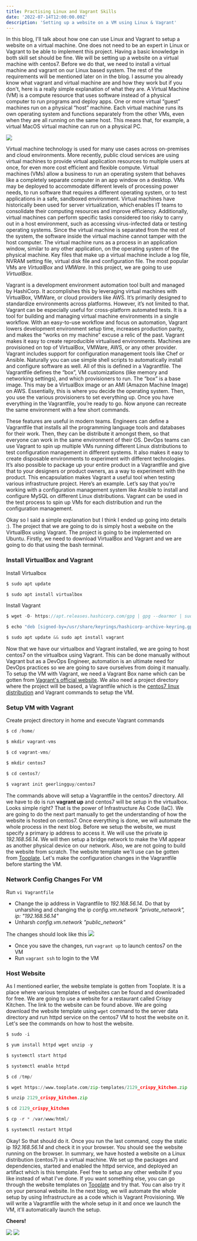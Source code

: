 ```yaml
---
title: Practising Linux and Vagrant Skills
date: '2022-07-14T12:00:00.00Z'
description: 'Setting up a website on a VM using Linux & Vagrant'
---
```



In this blog, I'll talk about how one can use Linux and Vagrant to setup a website on a virtual machine. One does not need to be an expert in Linux or Vagrant to be able to implement this project. Having a basic knowledge in both skill set should be fine. We will be setting up a website on a virtual machine with centos7. Before we do that, we need to install a virtual machine and vagrant on our Linux based system. The rest of the requirements will be mentioned later on in the blog. I assume you already know what vagrant and virtual machine are and how they work but if you don't, here is a really simple explanation of what they are. A Virtual Machine (VM) is a compute resource that uses software instead of a physical computer to run programs and deploy apps. One or more virtual “guest” machines run on a physical “host” machine.  Each virtual machine runs its own operating system and functions separately from the other VMs, even when they are all running on the same host. This means that, for example, a virtual MacOS virtual machine can run on a physical PC. 

<img src="https://raw.githubusercontent.com/Ben74x/devfolio/master/content/blog/Practising%20Linux%20%26%20Vagrant%20Skills/virtual-machine-benefits-1024x536.png"/>

Virtual machine technology is used for many use cases across on-premises and cloud environments. More recently, public cloud services are using virtual machines to provide virtual application resources to multiple users at once, for even more cost efficient and flexible compute. Virtual machines (VMs) allow a business to run an operating system that behaves like a completely separate computer in an app window on a desktop. VMs may be deployed to accommodate different levels of processing power needs, to run software that requires a different operating system, or to test applications in a safe, sandboxed environment. Virtual machines have historically been used for server virtualization, which enables IT teams to consolidate their computing resources and improve efficiency. Additionally, virtual machines can perform specific tasks considered too risky to carry out in a host environment, such as accessing virus-infected data or testing operating systems. Since the virtual machine is separated from the rest of the system, the software inside the virtual machine cannot tamper with the host computer. The virtual machine runs as a process in an application window, similar to any other application, on the operating system of the physical machine. Key files that make up a virtual machine include a log file, NVRAM setting file, virtual disk file and configuration file. The most popular VMs are *VirtualBox* and *VMWare*. In this project, we are going to use *VirtualBox*.

Vagrant is a development environment automation tool built and managed by HashiCorp. It accomplishes this by leveraging virtual machines with VirtualBox, VMWare, or cloud providers like AWS. It’s primarily designed to standardize environments across platforms. However, it’s not limited to that. Vagrant can be especially useful for cross-platform automated tests. It is a tool for building and managing virtual machine environments in a single workflow. With an easy-to-use workflow and focus on automation, Vagrant lowers development environment setup time, increases production parity, and makes the “works on my machine” excuse a relic of the past. Vagrant makes it easy to create reproducible virtualised environments. Machines are provisioned on top of VirtualBox, VMWare, AWS, or any other provider. Vagrant includes support for configuration management tools like Chef or Ansible. Naturally you can use simple shell scripts to automatically install and configure software as well. All of this is defined in a Vagrantfile. The Vagrantfile defines the “box”, VM customizations (like memory and networking settings), and which provisioners to run. The “box” is a base image. This may be a VirtualBox image or an AMI (Amazon Machine Image) on AWS. Essentially, this is where you decide the operating system. Then, you use the various provisioners to set everything up. Once you have everything in the Vagrantfile, you’re ready to go. Now anyone can recreate the same environment with a few short commands.

These features are useful in modern teams. Engineers can define a Vagrantfile that installs all the programming language tools and databases for their work. Then, they can be distribute it amongst them, so that everyone can work in the same environment of their OS. DevOps teams can use Vagrant to spin up multiple VMs running different Linux distributions to test configuration management in different systems. It also makes it easy to create disposable environments to experiment with different technologies. It’s also possible to package up your entire product in a Vagrantfile and give that to your designers or product owners, as a way to experiment with the product. This encapsulation makes Vagrant a useful tool when testing various infrastructure project. Here’s an example. Let’s say that you’re working with a configuration management system like Ansible to install and configure MySQL on different Linux distributions. Vagrant can be used in the test process to spin up VMs for each distribution and run the configuration management.


Okay so I said a simple explanation but I think I ended up going into details :). The project that we are going to do is simply host a website on the VirtualBox using Vagrant. The project is going to be implemented on Ubuntu. Firstly, we need to download VirtualBox and Vagrant and we are going to do that using the bash terminal. 

### Install VirtualBox and Vagrant
Install Virtualbox
```js
$ sudo apt update

$ sudo apt install virtualbox
```


Install Vagrant
```js
$ wget -O- https://apt.releases.hashicorp.com/gpg | gpg --dearmor | sudo tee /usr/share/keyrings/hashicorp-archive-keyring.gpg

$ echo "deb [signed-by=/usr/share/keyrings/hashicorp-archive-keyring.gpg] https://apt.releases.hashicorp.com $(lsb_release -cs) main" | sudo tee /etc/apt/sources.list.d/hashicorp.list

$ sudo apt update && sudo apt install vagrant
```



Now that we have our virtualbox and Vagrant installed, we are going to host centos7 on the virtualbox using Vagrant. This can be done manually without Vagrant but as a DevOps Engineer, automation is an ultimate need for DevOps practices so we are going to save ourselves from doing it manually. To setup the VM with Vagrant, we need a Vagrant Box name which can be gotten from <a href="https://app.vagrantup.com/boxes/search">Vagrant's official website</a>. We also need a project directory where the project will be based, a Vagrantfile which is the <a href="https://app.vagrantup.com/geerlingguy/boxes/centos7">centos7 linux distribution</a>  and Vagrant commands to setup the VM. 

### Setup VM with Vagrant
Create project directory in home and execute Vagrant commands
```js
$ cd /home/

$ mkdir vagrant-vms

$ cd vagrant-vms/

$ mkdir centos7

$ cd centos7/

$ vagrant init geerlingguy/centos7 
```

The commands above will setup a Vagrantfile in the centos7 directory. All we have to do is run **vagrant up** and centos7 will be setup in the virtualbox. Looks simple right? That is the power of Infrastructure As Code (IaC). We are going to do the next part manually to get the understanding of how the website is hosted on centos7. Once everything is done, we will automate the whole process in the next blog. Before we setup the website, we must specify a primary ip address to access it. We will use the private ip *192.168.56.14*. We will then setup a bridge network to make the VM appear as another physical device on our network. Also, we are not going to build the website from scratch. The website template we'll use can be gotten from <a href="https://www.tooplate.com/view/2129-crispy-kitchen">Tooplate</a>. Let's make the configuration changes in the Vagrantfile before starting the VM.


### Network Config Changes For VM
Run `vi Vagrantfile`
- Change the ip address in Vagrantfile to *192.168.56.14*. Do that by unharshing and changing the ip *config.vm.network "private_network", ip: "192.168.56.14"*
- Unharsh *config.vm.network "public_network"*

The changes should look like this
<img src="https://raw.githubusercontent.com/Ben74x/devfolio/master/content/blog/Practising%20Linux%20%26%20Vagrant%20Skills/Screenshot%20from%202022-09-17%2022-42-20.png"/>

- Once you save the changes, run `vagrant up` to launch centos7 on the VM
- Run `vagrant ssh` to login to the VM



### Host Website
As I mentioned earlier, the website template is gotten from Tooplate. It is a place where various templates of websites can be found and downloaded for free. We are going to use a website for a restaurant called Crispy Kitchen. The link to the website can be found above. We are going download the website template using `wget` command to the server data directory and run httpd service on the centos7 VM to host the website on it. Let's see the commands on how to host the website.
```python
$ sudo -i

$ yum install httpd wget unzip -y

$ systemctl start httpd

$ systemctl enable httpd

$ cd /tmp/

$ wget https://www.tooplate.com/zip-templates/2129_crispy_kitchen.zip

$ unzip 2129_crispy_kitchen.zip

$ cd 2129_crispy_kitchen

$ cp -r * /var/www/html/

$ systemctl restart httpd
```


Okay! So that should do it. Once you run the last command, copy the static ip *192.168.56.14* and check it in your browser. You should see the website running on the browser. In summary, we have hosted a website on a Linux distribution (centos7) in a virtual machine. We set up the packages and dependencies, started and enabled the httpd service, and deployed an artifact which is this template. Feel free to setup any other website if you like instead of what I've done. If you want something else, you can go through the website templates on <a href="https://www.tooplate.com/">Tooplate</a> and try that. You can also try it on your personal website. In the next blog, we will automate the whole setup by using Infrastructure as a code which is Vagrant Provisioning. We will write a Vagrantfile with the whole setup in it and once we launch the VM, it'll automatically launch the setup. 

**Cheers!**

<img src="https://raw.githubusercontent.com/Ben74x/devfolio/master/content/blog/Practising%20Linux%20%26%20Vagrant%20Skills/Screenshot%20from%202022-09-18%2017-32-56.png"/>


<img src="https://raw.githubusercontent.com/Ben74x/devfolio/master/content/blog/Practising%20Linux%20%26%20Vagrant%20Skills/Screenshot%20from%202022-09-18%2017-33-04.png"/>
